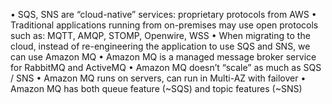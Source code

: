 • SQS, SNS are “cloud-native” services: proprietary protocols from AWS
• Traditional applications running from on-premises may use open protocols such as: MQTT, AMQP, STOMP, Openwire, WSS
• When migrating to the cloud, instead of re-engineering the application to use SQS and SNS, we can use Amazon MQ
• Amazon MQ is a managed message broker service for RabbitMQ and ActiveMQ
• Amazon MQ doesn’t “scale” as much as SQS / SNS
• Amazon MQ runs on servers, can run in Multi-AZ with failover
• Amazon MQ has both queue feature (~SQS) and topic features (~SNS)